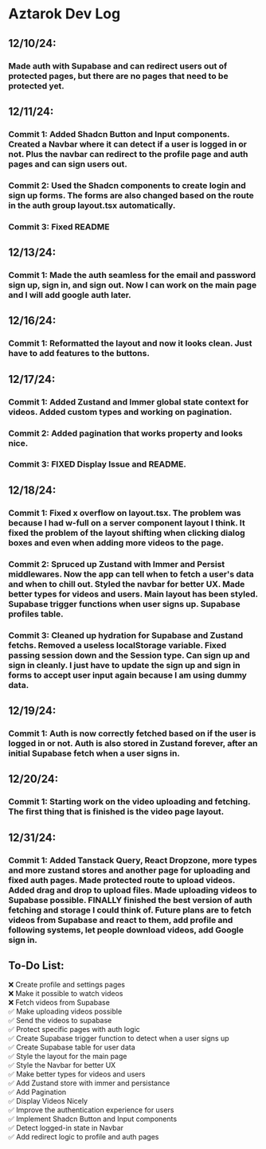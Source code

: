 # Aztarok Dev Log

## 12/10/24:

### Made auth with Supabase and can redirect users out of protected pages, but there are no pages that need to be protected yet.

## 12/11/24:

### Commit 1: Added Shadcn Button and Input components. Created a Navbar where it can detect if a user is logged in or not. Plus the navbar can redirect to the profile page and auth pages and can sign users out.
### Commit 2: Used the Shadcn components to create login and sign up forms. The forms are also changed based on the route in the auth group layout.tsx automatically.
### Commit 3: Fixed README

## 12/13/24:

### Commit 1: Made the auth seamless for the email and password sign up, sign in, and sign out. Now I can work on the main page and I will add google auth later.

## 12/16/24:

### Commit 1: Reformatted the layout and now it looks clean. Just have to add features to the buttons.

## 12/17/24:

### Commit 1: Added Zustand and Immer global state context for videos. Added custom types and working on pagination.
### Commit 2: Added pagination that works property and looks nice.
### Commit 3: FIXED Display Issue and README.

## 12/18/24:

### Commit 1: Fixed x overflow on layout.tsx. The problem was because I had w-full on a server component layout I think. It fixed the problem of the layout shifting when clicking dialog boxes and even when adding more videos to the page.
### Commit 2: Spruced up Zustand with Immer and Persist middlewares. Now the app can tell when to fetch a user's data and when to chill out. Styled the navbar for better UX. Made better types for videos and users. Main layout has been styled. Supabase trigger functions when user signs up. Supabase profiles table.
### Commit 3: Cleaned up hydration for Supabase and Zustand fetchs. Removed a useless localStorage variable. Fixed passing session down and the Session type. Can sign up and sign in cleanly. I just have to update the sign up and sign in forms to accept user input again because I am using dummy data. 

## 12/19/24:

### Commit 1: Auth is now correctly fetched based on if the user is logged in or not. Auth is also stored in Zustand forever, after an initial Supabase fetch when a user signs in.

## 12/20/24:

### Commit 1: Starting work on the video uploading and fetching. The first thing that is finished is the video page layout.

## 12/31/24:

### Commit 1: Added Tanstack Query, React Dropzone, more types and more zustand stores and another page for uploading and fixed auth pages. Made protected route to upload videos. Added drag and drop to upload files. Made uploading videos to Supabase possible. FINALLY finished the best version of auth fetching and storage I could think of. Future plans are to fetch videos from Supabase and react to them, add profile and following systems, let people download videos, add Google sign in.

## To-Do List:
❌ Create profile and settings pages\
❌ Make it possible to watch videos\
❌ Fetch videos from Supabase\
✅ Make uploading videos possible\
✅ Send the videos to supabase\
✅ Protect specific pages with auth logic\
✅ Create Supabase trigger function to detect when a user signs up\
✅ Create Supabase table for user data\
✅ Style the layout for the main page\
✅ Style the Navbar for better UX\
✅ Make better types for videos and users\
✅ Add Zustand store with immer and persistance\
✅ Add Pagination\
✅ Display Videos Nicely\
✅ Improve the authentication experience for users\
✅ Implement Shadcn Button and Input components\
✅ Detect logged-in state in Navbar\
✅ Add redirect logic to profile and auth pages

